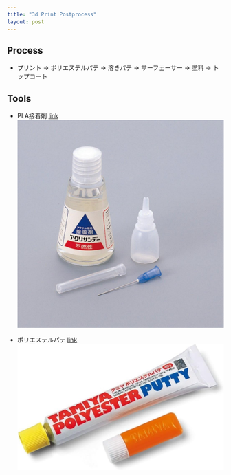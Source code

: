 ```yaml
---
title: "3d Print Postprocess"
layout: post
---
```


<script async src="https://cdn.jsdelivr.net/npm/mathjax@3/es5/tex-chtml.js" id="MathJax-script"></script>
<script>
MathJax = {
  tex: {
    inlineMath: [['$', '$'],['\$', '\$']]
  }
};
</script>

## Process
+ プリント $\rightarrow$ ポリエステルパテ $\rightarrow$ 溶きパテ $\rightarrow$ サーフェーサー $\rightarrow$ 塗料 $\rightarrow$ トップコート

## Tools
+ PLA接着剤
[link](https://www.amazon.co.jp/gp/product/B00940PF0W/ref=ppx_yo_dt_b_search_asin_title?ie=UTF8&psc=1)
![Alt text](../img/3dprintmemo/glue.png)

+ ポリエステルパテ
[link](https://www.amazon.co.jp/dp/B0C8BGYTTS?ref=ppx_yo2ov_dt_b_fed_asin_title)
![Alt text](../img/3dprintmemo/putty.png)